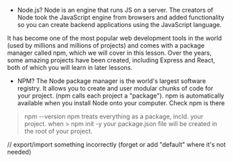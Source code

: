 - Node.js? 
Node is an engine that runs JS on a server.
The creators of Node took the JavaScript engine from browsers and added functionality so you can create backend applications using the JavaScript language.

It has become one of the most popular web development tools in the world (used by millions and millions of projects) and comes with a package manager called npm, which we will cover in this lesson. Over the years, some amazing projects have been created, including Express and React, both of which you will learn in later lessons.

- NPM?
The Node package manager is the world's largest software registry.  It allows you to create and user modular chunks of code for your project. (npm calls each project a "package").  npm is automatically available when you install Node onto your computer.  Check npm is there
> npm --version
npm treats everything as a package, incld. your project. when > npm init -y
your package.json file will be created in the root of your project.


// export/import something incorrectly (forget or add "default" where it's not needed)
